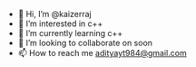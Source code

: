 - 👋 Hi, I’m @kaizerraj
- 👀 I’m interested in c++
- 🌱 I’m currently learning c++
- 💞️ I’m looking to collaborate on soon
- 📫 How to reach me adityayt984@gmail.com

<!---
kaizerraj/kaizerraj is a ✨ special ✨ repository because its `README.md` (this file) appears on your GitHub profile.
You can click the Preview link to take a look at your changes.
--->
